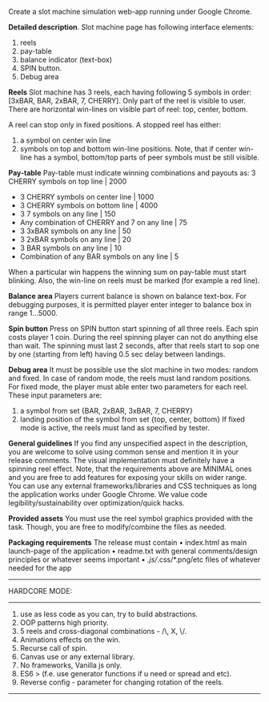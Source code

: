 Create a slot machine simulation web-app running under Google Chrome.

**Detailed description**.
Slot machine page has following interface elements:

1. reels
2. pay-table
3. balance indicator (text-box)
4. SPIN button.
5. Debug area

**Reels**
Slot machine has 3 reels, each having following 5 symbols in order: [3xBAR, BAR, 2xBAR, 7, CHERRY].
Only part of the reel is visible to user.
There are horizontal win-lines on visible part of reel: top, center, bottom.

A reel can stop only in fixed positions. A stopped reel has either:

1. a symbol on center win line
2. symbols on top and bottom win-line positions.
   Note, that if center win-line has a symbol, bottom/top parts of peer symbols must be still visible.

**Pay-table**
Pay-table must indicate winning combinations and payouts as: 3 CHERRY symbols on top line | 2000

- 3 CHERRY symbols on center line | 1000
- 3 CHERRY symbols on bottom line | 4000
- 3 7 symbols on any line | 150
- Any combination of CHERRY and 7 on any line | 75
- 3 3xBAR symbols on any line | 50
- 3 2xBAR symbols on any line | 20
- 3 BAR symbols on any line | 10
- Combination of any BAR symbols on any line | 5

When a particular win happens the winning sum on pay-table must start blinking.
Also, the win-line on reels must be marked (for example a red line).

**Balance area**
Players current balance is shown on balance text-box. For debugging purposes, it is permitted player enter integer to balance box in range 1...5000.

**Spin button**
Press on SPIN button start spinning of all three reels. Each spin costs player 1 coin. During the reel spinning player can not do anything else than wait. The spinning must last 2 seconds, after that reels start to sop one by one (starting from left) having 0.5 sec delay between landings.

**Debug area**
It must be possible use the slot machine in two modes: random and fixed. In case of random mode, the reels must land random positions. For fixed mode, the player must able enter two parameters for each reel. These input parameters are:

1. a symbol from set {BAR, 2xBAR, 3xBAR, 7, CHERRY}
2. landing position of the symbol from set {top, center, bottom}
   If fixed mode is active, the reels must land as specified by tester.

**General guidelines**
If you find any unspecified aspect in the description, you are welcome to solve using common sense and mention it in your release comments. The visual implementation must definitely have a spinning reel effect. Note, that the requirements above are MINIMAL ones and you are free to add features for exposing your skills on wider range. You can use any external frameworks/libraries and CSS techniques as long the application works under Google Chrome. We value code legibility/sustainability over optimization/quick hacks.

**Provided assets**
You must use the reel symbol graphics provided with the task. Though, you are free to modify/combine the files as needed.

**Packaging requirements**
The release must contain
• index.html as main launch-page of the application
• readme.txt with general comments/design principles or whatever seems important
• _.js/_.css/\*.png/etc files of whatever needed for the app

---

HARDCORE MODE:

---

1. use as less code as you can, try to build abstractions.
2. OOP patterns high priority.
3. 5 reels and cross-diagonal combinations - /\\, X, \\/.
4. Animations effects on the win.
5. Recurse call of spin. 
6. Canvas use or any external library.
7. No frameworks, Vanilla js only.
8. ES6 > (f.e. use generator functions if u need or spread and etc).
9. Reverse config - parameter for changing rotation of the reels.

---
